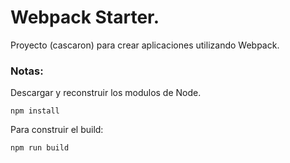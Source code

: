 # Webpack Starter.

Proyecto (cascaron) para crear aplicaciones utilizando Webpack.

### Notas:

Descargar y reconstruir los modulos de Node.

```
npm install
```
Para construir el build:

```
npm run build
```
